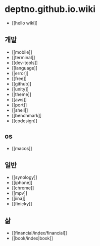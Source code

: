 # deptno.github.io.wiki

- [[hello wiki]]

## 개발
- [[mobile]]
- [[terminal]]
- [[dev-tools]]
- [[language]]
- [[error]]
- [[free]]
- [[github]]
- [[unity]]
- [[theme]]
- [[aws]]
- [[port]]
- [[shell]]
- [[benchmark]]
- [[codesign]]

## os
- [[macos]]

## 일반
- [[synology]]
- [[iphone]]
- [[chrome]]
- [[mpv]]
- [[iina]]
- [[finicky]]

## 삶
- [[financial/index/financial]]
- [[book/index|book]]
